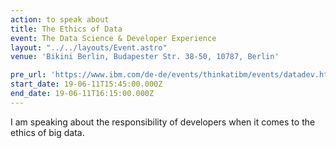 ```yaml
---
action: to speak about
title: The Ethics of Data
event: The Data Science & Developer Experience
layout: "../../layouts/Event.astro"
venue: 'Bikini Berlin, Budapester Str. 38-50, 10787, Berlin'

pre_url: 'https://www.ibm.com/de-de/events/thinkatibm/events/datadev.html'
start_date: 19-06-11T15:45:00.000Z
end_date: 19-06-11T16:15:00.000Z
---
```


I am speaking about the responsibility of developers when it comes to the ethics of big data.
